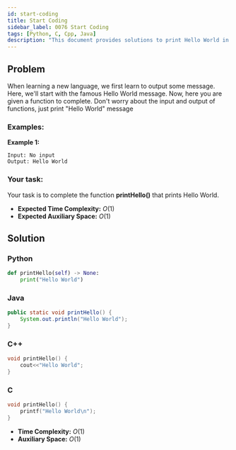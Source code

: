 ```yaml
---
id: start-coding
title: Start Coding
sidebar_label: 0076 Start Coding
tags: [Python, C, Cpp, Java]
description: "This document provides solutions to print Hello World in various programming languages"
---
```


## Problem

When learning a new language, we first learn to output some message. Here, we'll start with the famous Hello World message. Now, here you are given a function to complete. Don't worry about the input and output of functions, just print "Hello World" message 

### Examples:
**Example 1:**
```
Input: No input
Output: Hello World
```

### Your task:

Your task is to complete the function **printHello()** that prints Hello World.

- **Expected Time Complexity:** $O(1)$
- **Expected Auxiliary Space:** $O(1)$

## Solution
### Python
```python
def printHello(self) -> None:
    print("Hello World")
```

### Java
```java
public static void printHello() {
    System.out.println("Hello World");
}
```

### C++
```cpp
void printHello() {
    cout<<"Hello World";
}
```

### C
```c
void printHello() {
    printf("Hello World\n");
}
```

- **Time Complexity:** $O(1)$
- **Auxiliary Space:** $O(1)$
